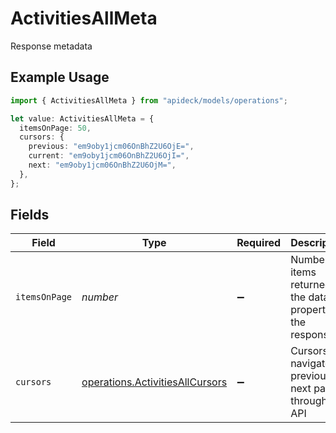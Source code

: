 # ActivitiesAllMeta

Response metadata

## Example Usage

```typescript
import { ActivitiesAllMeta } from "apideck/models/operations";

let value: ActivitiesAllMeta = {
  itemsOnPage: 50,
  cursors: {
    previous: "em9oby1jcm06OnBhZ2U6OjE=",
    current: "em9oby1jcm06OnBhZ2U6OjI=",
    next: "em9oby1jcm06OnBhZ2U6OjM=",
  },
};
```

## Fields

| Field                                                                              | Type                                                                               | Required                                                                           | Description                                                                        | Example                                                                            |
| ---------------------------------------------------------------------------------- | ---------------------------------------------------------------------------------- | ---------------------------------------------------------------------------------- | ---------------------------------------------------------------------------------- | ---------------------------------------------------------------------------------- |
| `itemsOnPage`                                                                      | *number*                                                                           | :heavy_minus_sign:                                                                 | Number of items returned in the data property of the response                      | 50                                                                                 |
| `cursors`                                                                          | [operations.ActivitiesAllCursors](../../models/operations/activitiesallcursors.md) | :heavy_minus_sign:                                                                 | Cursors to navigate to previous or next pages through the API                      |                                                                                    |
